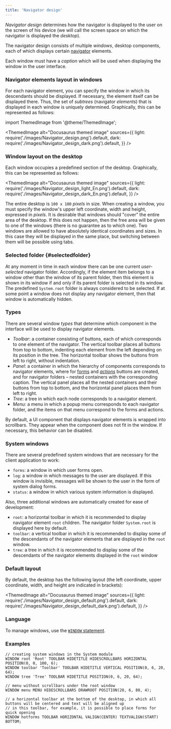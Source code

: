 ```yaml
---
title: 'Navigator design'
---
```


*Navigator design* determines how the navigator is displayed to the user on the screen of his device (we will call the screen space on which the navigator is displayed the *desktop*).

The navigator design consists of multiple *windows*, desktop components, each of which displays certain [navigator](Navigator.md) elements. 

Each window must have a *caption* which will be used when displaying the window in the user interface.

### Navigator elements layout in windows

For each navigator element, you can specify the window in which its descendants should be displayed. If necessary, the element itself can be displayed there. Thus, the set of *subtrees* (navigator *elements*) that is displayed in each window is uniquely determined. Graphically, this can be represented as follows:


import ThemedImage from '@theme/ThemedImage';

<ThemedImage
    alt="Docusaurus themed image"
    sources={{
        light: require('./images/Navigator_design.png').default,
        dark: require('./images/Navigator_design_dark.png').default,
    }}
/>

### Window layout on the desktop

Each window occupies a predefined section of the desktop. Graphically, this can be represented as follows:

<ThemedImage
    alt="Docusaurus themed image"
    sources={{
        light: require('./images/Navigator_design_light_En.png').default,
        dark: require('./images/Navigator_design_dark_En.png').default,
    }}
/>

The entire desktop is `100 x 100` *pixels* in size. When creating a window, you must specify the window's upper left coordinate, width and height, expressed in *pixels*. It is desirable that windows should "cover" the entire area of the desktop. If this does not happen, then the free area will be given to one of the windows (there is no guarantee as to which one). Two windows are allowed to have absolutely identical coordinates and sizes. In this case they will be displayed in the same place, but switching between them will be possible using tabs.

### Selected folder {#selectedfolder}

At any moment in time in each window there can be one current *user-selected* navigator folder. Accordingly, if the element item belongs to a window other than the window of its parent folder, then this element is shown in its window if and only if its parent folder is selected in its window. The predefined `System.root` folder is always considered to be selected. If at some point a window does not display any navigator element, then that window is automatically hidden.

### Types

There are several window *types* that determine which component in the interface will be used to display navigator elements.

-   *Toolbar*: a container consisting of buttons, each of which corresponds to one element of the navigator. The vertical toolbar places all buttons from top to bottom, indenting each element from the left depending on its position in the tree. The horizontal toolbar shows the buttons from left to right, without indentation.
-   *Panel*: a container in which the hierarchy of components corresponds to navigator elements, where for [forms](Forms.md) and *[actions](Actions.md)* buttons are created, and for navigator folders – nested containers with the corresponding caption. The vertical panel places all the nested containers and their buttons from top to bottom, and the horizontal panel places them from left to right.
-   *Tree*: a tree in which each node corresponds to a navigator element.
-   *Menu*: a menu in which a popup menu corresponds to each navigator folder, and the items on that menu correspond to the forms and actions.

By default, a UI component that displays navigator elements is wrapped into scrollbars. They appear when the component does not fit in the window. If necessary, this behavior can be disabled.

### System windows

There are several predefined system windows that are necessary for the client application to work:

-   `forms`: a window in which user forms open.
-   `log`: a window in which messages to the user are displayed. If this window is invisible, messages will be shown to the user in the form of system dialog forms.
-   `status`: a window in which various system information is displayed.

Also, three additional windows are automatically created for ease of development:

-   `root`: a horizontal toolbar in which it is recommended to display navigator element `root` children. The navigator folder `System.root` is displayed here by default.
-   `toolbar`: a vertical toolbar in which it is recommended to display some of the descendants of the navigator elements that are displayed in the `root` window.
-   `tree`: a tree in which it is recommended to display some of the descendants of the navigator elements displayed in the `root` window

### Default layout

By default, the desktop has the following layout (the left coordinate, upper coordinate, width, and height are indicated in brackets):


<ThemedImage
    alt="Docusaurus themed image"
    sources={{
        light: require('./images/Navigator_design_default.png').default,
        dark: require('./images/Navigator_design_default_dark.png').default,
    }}
/>

### Language

To manage windows, use the [`WINDOW` statement](WINDOW_instruction.md).

### Examples

```lsf
// creating system windows in the System module
WINDOW root 'Root' TOOLBAR HIDETITLE HIDESCROLLBARS HORIZONTAL POSITION(0, 0, 100, 6);
WINDOW toolbar 'Toolbar' TOOLBAR HIDETITLE VERTICAL POSITION(0, 6, 20, 64);
WINDOW tree 'Tree' TOOLBAR HIDETITLE POSITION(0, 6, 20, 64);

// menu without scrollbars under the root window
WINDOW menu MENU HIDESCROLLBARS DRAWROOT POSITION(20, 6, 80, 4);

// a horizontal toolbar at the bottom of the desktop, in which all buttons will be centered and text will be aligned up
// in this toolbar, for example, it is possible to place forms for quick opening
WINDOW hotforms TOOLBAR HORIZONTAL VALIGN(CENTER) TEXTVALIGN(START) BOTTOM;
```

  

